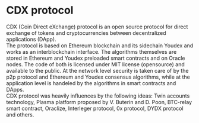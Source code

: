 # CDX protocol
CDX (Coin Direct eXchange) protocol is an open source protocol for direct exchange of tokens and cryptocurrencies between decentralized applications (DApp).<br>
The protocol is based on Ethereum blockchain and its sidechain Youdex and works as an interblockchain interface. The algorithms themselves are stored in Ethereum and Youdex preloaded smart contracts and on Oracle nodes. The code of both is licensed under MIT license (opensource) and available to the public. At the network level security is taken care of by the p2p protocol and Ethereum and Youdex consensus algorithms, while at the application level is handeled by the algorithms in smart contracts and DApps.<br>
CDX protocol was heavily influences by the following ideas: Twin accounts technology, Plasma platform proposed by V. Buterin and D. Poon, BTC-relay smart contract, Oraclize, Interleger protocol, 0x protocol, DYDX protocol and others.
